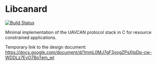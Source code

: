 # Libcanard
[![Build Status](https://travis-ci.org/UAVCAN/libcanard.svg?branch=master)](https://travis-ci.org/UAVCAN/libcanard)

Minimal implementation of the UAVCAN protocol stack in C for resource constrained applications.

Temporary link to the design document: https://docs.google.com/document/d/1mmL0MJ7gF3yogZPsXIpDp-cw-WDDLz7EyO7BoTem_wI
